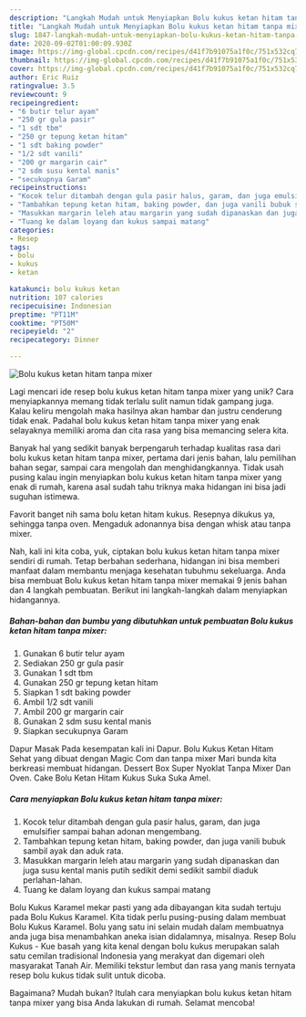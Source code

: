```yaml
---
description: "Langkah Mudah untuk Menyiapkan Bolu kukus ketan hitam tanpa mixer, Enak"
title: "Langkah Mudah untuk Menyiapkan Bolu kukus ketan hitam tanpa mixer, Enak"
slug: 1847-langkah-mudah-untuk-menyiapkan-bolu-kukus-ketan-hitam-tanpa-mixer-enak
date: 2020-09-02T01:00:09.930Z
image: https://img-global.cpcdn.com/recipes/d41f7b91075a1f0c/751x532cq70/bolu-kukus-ketan-hitam-tanpa-mixer-foto-resep-utama.jpg
thumbnail: https://img-global.cpcdn.com/recipes/d41f7b91075a1f0c/751x532cq70/bolu-kukus-ketan-hitam-tanpa-mixer-foto-resep-utama.jpg
cover: https://img-global.cpcdn.com/recipes/d41f7b91075a1f0c/751x532cq70/bolu-kukus-ketan-hitam-tanpa-mixer-foto-resep-utama.jpg
author: Eric Ruiz
ratingvalue: 3.5
reviewcount: 9
recipeingredient:
- "6 butir telur ayam"
- "250 gr gula pasir"
- "1 sdt tbm"
- "250 gr tepung ketan hitam"
- "1 sdt baking powder"
- "1/2 sdt vanili"
- "200 gr margarin cair"
- "2 sdm susu kental manis"
- "secukupnya Garam"
recipeinstructions:
- "Kocok telur ditambah dengan gula pasir halus, garam, dan juga emulsifier sampai bahan adonan mengembang."
- "Tambahkan tepung ketan hitam, baking powder, dan juga vanili bubuk sambil ayak dan aduk rata."
- "Masukkan margarin leleh atau margarin yang sudah dipanaskan dan juga susu kental manis putih sedikit demi sedikit sambil diaduk perlahan-lahan."
- "Tuang ke dalam loyang dan kukus sampai matang"
categories:
- Resep
tags:
- bolu
- kukus
- ketan

katakunci: bolu kukus ketan 
nutrition: 107 calories
recipecuisine: Indonesian
preptime: "PT11M"
cooktime: "PT50M"
recipeyield: "2"
recipecategory: Dinner

---
```



![Bolu kukus ketan hitam tanpa mixer](https://img-global.cpcdn.com/recipes/d41f7b91075a1f0c/751x532cq70/bolu-kukus-ketan-hitam-tanpa-mixer-foto-resep-utama.jpg)

Lagi mencari ide resep bolu kukus ketan hitam tanpa mixer yang unik? Cara menyiapkannya memang tidak terlalu sulit namun tidak gampang juga. Kalau keliru mengolah maka hasilnya akan hambar dan justru cenderung tidak enak. Padahal bolu kukus ketan hitam tanpa mixer yang enak selayaknya memiliki aroma dan cita rasa yang bisa memancing selera kita.

Banyak hal yang sedikit banyak berpengaruh terhadap kualitas rasa dari bolu kukus ketan hitam tanpa mixer, pertama dari jenis bahan, lalu pemilihan bahan segar, sampai cara mengolah dan menghidangkannya. Tidak usah pusing kalau ingin menyiapkan bolu kukus ketan hitam tanpa mixer yang enak di rumah, karena asal sudah tahu triknya maka hidangan ini bisa jadi suguhan istimewa.

Favorit banget nih sama bolu ketan hitam kukus. Resepnya dikukus ya, sehingga tanpa oven. Mengaduk adonannya bisa dengan whisk atau tanpa mixer.


Nah, kali ini kita coba, yuk, ciptakan bolu kukus ketan hitam tanpa mixer sendiri di rumah. Tetap berbahan sederhana, hidangan ini bisa memberi manfaat dalam membantu menjaga kesehatan tubuhmu sekeluarga. Anda bisa membuat Bolu kukus ketan hitam tanpa mixer memakai 9 jenis bahan dan 4 langkah pembuatan. Berikut ini langkah-langkah dalam menyiapkan hidangannya.

<!--inarticleads1-->

##### Bahan-bahan dan bumbu yang dibutuhkan untuk pembuatan Bolu kukus ketan hitam tanpa mixer:

1. Gunakan 6 butir telur ayam
1. Sediakan 250 gr gula pasir
1. Gunakan 1 sdt tbm
1. Gunakan 250 gr tepung ketan hitam
1. Siapkan 1 sdt baking powder
1. Ambil 1/2 sdt vanili
1. Ambil 200 gr margarin cair
1. Gunakan 2 sdm susu kental manis
1. Siapkan secukupnya Garam


Dapur Masak Pada kesempatan kali ini Dapur. Bolu Kukus Ketan Hitam Sehat yang dibuat dengan Magic Com dan tanpa mixer Mari bunda kita berkreasi membuat hidangan. Dessert Box Super Nyoklat Tanpa Mixer Dan Oven. Cake Bolu Ketan Hitam Kukus Suka Suka Amel. 

<!--inarticleads2-->

##### Cara menyiapkan Bolu kukus ketan hitam tanpa mixer:

1. Kocok telur ditambah dengan gula pasir halus, garam, dan juga emulsifier sampai bahan adonan mengembang.
1. Tambahkan tepung ketan hitam, baking powder, dan juga vanili bubuk sambil ayak dan aduk rata.
1. Masukkan margarin leleh atau margarin yang sudah dipanaskan dan juga susu kental manis putih sedikit demi sedikit sambil diaduk perlahan-lahan.
1. Tuang ke dalam loyang dan kukus sampai matang


Bolu Kukus Karamel mekar pasti yang ada dibayangan kita sudah tertuju pada Bolu Kukus Karamel. Kita tidak perlu pusing-pusing dalam membuat Bolu Kukus Karamel. Bolu yang satu ini selain mudah dalam membuatnya anda juga bisa menambahkan aneka isian didalamnya, misalnya. Resep Bolu Kukus - Kue basah yang kita kenal dengan bolu kukus merupakan salah satu cemilan tradisional Indonesia yang merakyat dan digemari oleh masyarakat Tanah Air. Memiliki tekstur lembut dan rasa yang manis ternyata resep bolu kukus tidak sulit untuk dicoba. 

Bagaimana? Mudah bukan? Itulah cara menyiapkan bolu kukus ketan hitam tanpa mixer yang bisa Anda lakukan di rumah. Selamat mencoba!
